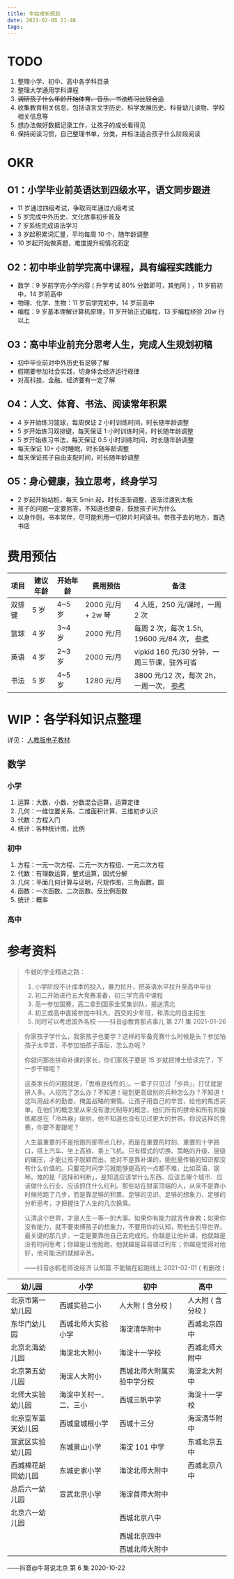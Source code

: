 ```yaml
---
title: 牛娃成长规划
date: 2021-02-08 21:48
tags:
---
```

# TODO
1.  整理小学、初中、高中各学科目录
2.  整理大学通用学科课程
3.  ~~调研孩子什么年龄开始体育、音乐、书法练习比较合适~~
4.  收集教育相关信息，包括语言文字历史、科学发展历史、科普幼儿读物、学校相关信息等
5.  想办法做好数据记录工作，让孩子的成长看得见
6.  保持阅读习惯，自己整理书单，分类，并标注适合孩子什么阶段阅读

# OKR

## O1：小学毕业前英语达到四级水平，语文同步跟进
-   11 岁通过四级考试，争取同年通过六级考试
-   5 岁完成中外历史、文化故事初步普及
-   7 岁系统完成语法学习
-   3 岁起积累词汇量，平均每周 10 个，随年龄调整
-   10 岁起开始做真题，难度提升视情况而定

## O2：初中毕业前学完高中课程，具有编程实践能力
-   数学：9 岁前学完小学内容 ( 升学考试 80% 分数即可，其他同 ) ，11 岁前初中，14 岁前高中
-   物理、化学、生物：11 岁前学完初中，14 岁前高中
-   编程：9 岁基本理解计算机原理，11 岁开始正式编程，13 岁编程经验 20w 行以上

## O3：高中毕业前充分思考人生，完成人生规划初稿
-   初中毕业前对中外历史有足够了解
-   假期要参加社会实践，切身体会经济运行规律
-   对高科技、金融、经济要有一定了解

## O4：人文、体育、书法、阅读常年积累
-   4 岁开始练习篮球，每周保证 2 小时训练时间，时长随年龄调整
-   5 岁开始练习双排键，每天保证 1 小时训练时间，时长随年龄调整
-   5 岁开始练习书法，每天保证 0.5 小时训练时间，时长随年龄调整
-   每天保证 10+ 小时睡眠，时长随年龄调整
-   每天保证孩子自由支配时间，时长随年龄调整

## O5：身心健康，独立思考，终身学习
-   2 岁起开始站桩，每天 5min 起，时长逐渐调整，逐渐过渡到太极
-   孩子的问题一定要回答，不知道也要查，鼓励孩子问为什么
-   以身作则，书本常伴，尽可能利用一切碎片时间读书。带孩子去的地方，首选书店

# 费用预估
项目 | 建议年龄 | 开始年龄 | 费用预估 | 备注
-|-|-|-|-|
双排键| 5 岁 | 4~5 岁| 2000 元/月 + 2w 琴| 4 人班，250 元/课时，一周 2 次
篮球| 4 岁 | 3~4 岁 | 2000 元/月 | 每周 2 次，每次 1.5h, 19600 元/84 次， [参考](http://www.dianping.com/edu/sku/661700621/H5X2lnwOfyQrG47s)
英语| 4 岁 | 2~3 岁 | 2000 元/月 | vipkid 160 元/30 分钟，一周三节课，驻外可省
书法| 5 岁 | 4~5 岁 | 1280 元/月 | 3800 元/12 次，每次 2h，一周一次， [参考](http://www.dianping.com/edu/sku/1169601/l5qT5irU3QcSF5HC)

# WIP：各学科知识点整理
详见： [人教版电子教材](http://www.dzkbw.com/books/rjb/)
## 数学

### 小学
1.  运算：大数，小数、分数混合运算，运算定律
2.  几何：一维位置关系、二维面积计算、三维初步认识
3.  代数：方程入门
4.  统计：各种统计图，比例

### 初中
1.  方程：一元一次方程、二元一次方程组、一元二次方程
2.  代数：有理数运算，整式运算，因式分解
3.  几何：平面几何计算与证明，尺规作图，三角函数，圆
4.  函数：一次函数、二次函数、反比例函数
5.  统计：概率

### 高中

# 参考资料
> 牛蛙的学业精进之路：
> 1. 小学阶段不计成本的投入，暴力拉升，把英语水平拉升至高中毕业
> 2. 初二开始进行五大竞赛准备，初三学完高中课程
> 3. 高一参加国赛，高二拿到国家金奖集训队，报送清北
> 4. 初三或高中直接参加中科大、西交的少年班，和清北的自主招生
> 5. 同时可以考虑国外名校
> ——抖音@教育那点事儿 第 271 集 2021-01-26

> 你家孩子学什么，我家孩子也要学？这样的军备竞赛什么时候是头？参加怕孩子太辛苦，不参加怕孩子落后，怎么办呢？
>
> 你就问那些拼命补课的家长，你们家孩子要是 15 岁就把博士给读完了，下一步干嘛呢？
>
> 这类家长的问题就是，「思维是线性的」。一辈子只见过「步兵」，打仗就是拼人多。人招完了怎么办？不知道！碰到更高级别的兵种怎么办？不知道！这叫用战术的勤奋，掩盖战略的懒惰。让孩子用自己的辛苦，给他的焦虑买单。在他们的概念里从来没有激光制导的概念，他们所有的拼命和所有的操练都是在「冷兵器」级别，他不知道也没有见过更大的世界。你说这样的竞赛，你要不要跟呢？
>
> 人生最重要的不是抢跑的那零点几秒，而是在重要的时刻、重要的十字路口，搭上汽车、坐上高铁、乘上飞机。只有模式的切换、策略的升级、层级的碾压，才能让孩子脱颖而出。绝对不是靠补课的，能批量传输的知识都没有什么价值的。只要花时间学习就能够提高的一点都不难，比如英语、钢琴。难的是「选择和判断」，是知道应该学什么东西、应该去哪个城市、应该做什么行业、应该抓住什么红利。那些站在财富顶端的人，从来不是靠小时候抢跑了几步，而是靠足够的积累、足够的见识、足够的想象力、足够的分析思考，才把握住了人生的几次换乘。
>
> 认清这个世界，才是人生一等一的大事。如果你有能力就言传身教；如果你没有能力，就不要束缚孩子的想象力，不要用你的认知，帮他去引导世界。最关键的那几步，一定是要靠他自己去完成的。你越是让他补课，他就越是没有时间思考；你越是让他抢跑，他就越是容易错过列车；你越是觉得对他好，他可能活的就越辛苦。
>
> ——抖音@鹤老师说经济 认知篇 不能输在起跑线上 2021-02-01 ( 有删改 )

幼儿园 | 小学 | 初中 | 高中
-|-|-|-
北京市第一幼儿园 | 西城实验二小 | 人大附 ( 含分校 ) | 人大附 ( 含分校 ) |
东华门幼儿园|西城北师大实验小学|海淀清华附中|西城北京四中
北京北海幼儿园|海淀北大附小|海淀十一学校|西城北师大附中
北京第五幼儿园|海淀人大附小|西城北师大附属实验中学分校|海淀北大附中
北师大实验幼儿园|海淀中关村一、二、三小|西城三帆中学|海淀十一学校
北京空军蓝天幼儿园|西城皇城根小学|西城十三分|海淀清华附中
宣武区实验幼儿园|东城景山小学|海淀 101 中学|东城北京五中
西城棉花胡同幼儿园|东城史家小学| 海淀北师大附中|西城北京八中
总后六一幼儿园|宣武北京小学|海淀首师大附中
北京六一幼儿园| |西城北京八中
| | | 西城北京四中
| | | 西城北师大附中

——抖音@牛哥说北京 第 6 集 2020-10-22
